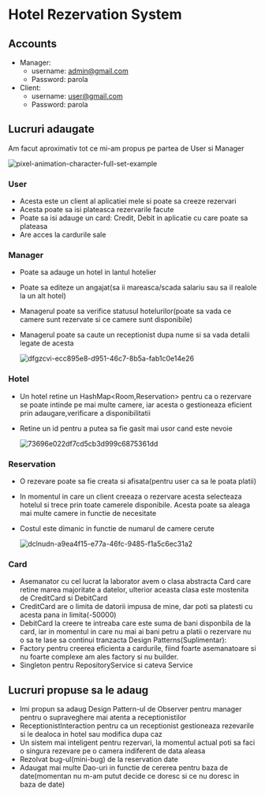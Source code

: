 # Hotel Rezervation System

## Accounts
- Manager:
  -  username: admin@gmail.com
  -  Password: parola
- Client:
  -  username: user@gmail.com
  -  Password: parola

## Lucruri adaugate
 Am facut aproximativ tot ce mi-am propus pe partea de User si Manager
 
 ![pixel-animation-character-full-set-example](https://github.com/DariusCorneciu/Hotel-Rezervation-System/assets/116907008/095085c1-95b6-4812-965d-6de82d0ea356)
### User
- Acesta este un client al aplicatiei mele si poate sa creeze rezervari
- Acesta poate sa isi plateasca rezervarile facute
- Poate sa isi adauge un card: Credit, Debit in aplicatie cu care poate sa plateasa
- Are acces la cardurile sale
### Manager
- Poate sa adauge un hotel in lantul hotelier
- Poate sa editeze un angajat(sa ii mareasca/scada salariu sau sa il realole la un alt hotel)
- Managerul poate sa verifice statusul hotelurilor(poate sa vada ce camere sunt rezervate si ce camere sunt disponibile)
- Managerul poate sa caute un receptionist dupa nume si sa vada detalii legate de acesta

  ![dfgzcvi-ecc895e8-d951-46c7-8b5a-fab1c0e14e26](https://github.com/DariusCorneciu/Hotel-Rezervation-System/assets/116907008/643ece67-9bd7-448f-aae3-bf4edb3ee50b)

### Hotel
- Un hotel retine un HashMap<Room,Reservation> pentru ca o rezervare se poate intinde pe mai multe camere, iar acesta o gestioneaza eficient prin adaugare,verificare a disponibilitatii
- Retine un id pentru a putea sa fie gasit mai usor cand este nevoie

  ![73696e022df7cd5cb3d999c6875361dd](https://github.com/DariusCorneciu/Hotel-Rezervation-System/assets/116907008/3b955d94-9629-4b27-b70f-193e5568c86d)

### Reservation
- O rezevare poate sa fie creata si afisata(pentru user ca sa le poata platii)
- In momentul in care un client creeaza o rezervare acesta selecteaza hotelul si trece prin toate camerele disponibile. Acesta poate sa aleaga mai multe camere in functie de necesitate
- Costul este dimanic in functie de numarul de camere cerute

  ![dclnudn-a9ea4f15-e77a-46fc-9485-f1a5c6ec31a2](https://github.com/DariusCorneciu/Hotel-Rezervation-System/assets/116907008/d7a56512-e4a5-4bc2-966b-d14066505deb)

### Card
- Asemanator cu cel lucrat la laborator avem o clasa abstracta Card care retine marea majoritate a datelor, ulterior aceasta clasa este mostenita de CreditCard si DebitCard
- CreditCard are o limita de datorii impusa de mine, dar poti sa platesti cu acesta pana in limita(-50000)
- DebitCard la creere te intreaba care este suma de bani disponbila de la card, iar in momentul in care nu mai ai bani petru a platii o rezervare nu o sa te lase sa continui tranzacta
Design Patterns(Suplimentar):
- Factory pentru creerea eficienta a cardurile, fiind foarte asemanatoare si nu foarte complexe am ales factory si nu builder.
- Singleton pentru RepositoryService si cateva Service
## Lucruri propuse sa le adaug
- Imi propun sa adaug Design Pattern-ul de Observer pentru manager pentru o supraveghere mai atenta a receptionistilor
- ReceptionistInteraction pentru ca un receptionist gestioneaza rezevarile si le dealoca in hotel sau modifica dupa caz
- Un sistem mai inteligent pentru rezervari, la momentul actual poti sa faci o singura rezevare pe o camera indiferent de data aleasa
- Rezolvat bug-ul(mini-bug) de la reservation date
- Adaugat mai multe Dao-uri in functie de cererea pentru baza de date(momentan nu m-am putut decide ce doresc si ce nu doresc in baza de date)
  
